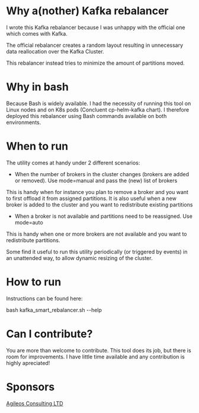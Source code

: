# Why a(nother) Kafka rebalancer

I wrote this Kafka rebalancer because I was unhappy with the official one which comes with Kafka.

The official rebalancer creates a random layout resulting in unnecessary data reallocation over the Kafka Cluster.

This rebalancer instead tries to minimize the amount of partitions moved.


# Why in bash

Because Bash is widely available.
I had the necessity of running this tool on Linux nodes and on K8s pods (Concluent cp-helm-kafka chart). 
I therefore deployed this rebalancer using Bash commands available on both environments.


# When to run

The utility comes at handy under 2 different scenarios:

- When the number of brokers in the cluster changes (brokers are added or removed).     Use mode=manual and pass the (new) list of brokers

This is handy when for instance you plan to remove a broker and you want to first offload it from assigned partitions.
It is also useful when a new broker is added to the cluster and you want to redistribute existing partitions


- When a broker is not available and partitions need to be reassigned.      Use mode=auto

This is handy when one or more brokers are not available and you want to redistribute partitions. 

Some find it useful to run this utility periodically (or triggered by events) in an unattended way, to allow dynamic resizing of the cluster.


# How to run

Instructions can be found here:

bash kafka_smart_rebalancer.sh  --help


#  Can I contribute?

You are more than welcome to contribute. 
This tool does its job, but there is room for improvements. I have little time available and any contribution is highly apreciated!


# Sponsors

[Agileos Consulting LTD](https://www.agileosconsulting.com/)



